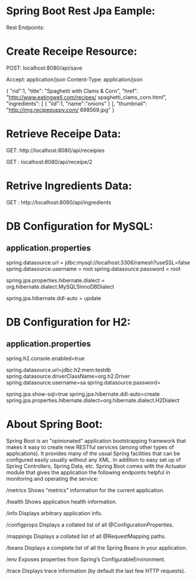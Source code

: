 Spring Boot Rest Jpa Eample:
===========================
Rest Endpoints:

Create Receipe Resource:
========================
POST:  localhost:8080/api/save

Accept: application/json
Content-Type: application/json

{ "rid":1,
    "title": "Spaghetti with Clams & Corn",
    "href": "http://www.eatingwell.com/recipes/ spaghetti_clams_corn.html",
    "ingredients": [
       {	"iid":1,
       "name":"onions"
    }
    ],
    "thumbnail": "http://img.recipepuppy.com/ 698569.jpg"
  }

Retrieve Receipe Data:
=====================
GET: http://localhost:8080/api/receipies

GET : localhost:8080/api/receipe/2

Retrive Ingredients Data:
=========================
GET : http://localhost:8080/api/ingredients

DB Configuration for MySQL:
==========================
application.properties
-----------------------


spring.datasource.url = jdbc:mysql://localhost:3306/ramesh?useSSL=false
spring.datasource.username = root
spring.datasource.password = root

spring.jpa.properties.hibernate.dialect = org.hibernate.dialect.MySQL5InnoDBDialect

spring.jpa.hibernate.ddl-auto = update

DB Configuration for H2:
=======================
application.properties
------------------------
       
spring.h2.console.enabled=true

spring.datasource.url=jdbc:h2:mem:testdb
spring.datasource.driverClassName=org.h2.Driver
spring.datasource.username=sa
spring.datasource.password=

 spring.jpa.show-sql=true
spring.jpa.hibernate.ddl-auto=create
spring.jpa.properties.hibernate.dialect=org.hibernate.dialect.H2Dialect

About Spring Boot:
==================
Spring Boot is an "opinionated" application bootstrapping framework that makes it easy to create new RESTful services (among other types of applications). It provides many of the usual Spring facilities that can be configured easily usually without any XML. In addition to easy set up of Spring Controllers, Spring Data, etc. Spring Boot comes with the Actuator module that gives the application the following endpoints helpful in monitoring and operating the service:

/metrics Shows “metrics” information for the current application.

/health Shows application health information.

/info Displays arbitrary application info.

/configprops Displays a collated list of all @ConfigurationProperties.

/mappings Displays a collated list of all @RequestMapping paths.

/beans Displays a complete list of all the Spring Beans in your application.

/env Exposes properties from Spring’s ConfigurableEnvironment.

/trace Displays trace information (by default the last few HTTP requests).


